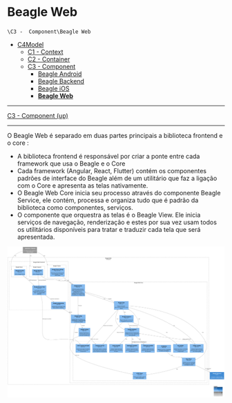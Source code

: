 # Beagle Web

`\C3 -  Component\Beagle Web`

* [C4Model](/docs/README.md)
  * [C1 -  Context](/docs/C1%20-%20%20Context/README.md)
  * [C2 - Container](/docs/C2%20-%20Container/README.md)
  * [C3 -  Component](/docs/C3%20-%20%20Component/README.md)
    * [Beagle Android](/docs/C3%20-%20%20Component/Beagle%20Android/README.md)
    * [Beagle Backend](/docs/C3%20-%20%20Component/Beagle%20Backend/README.md)
    * [Beagle iOS](/docs/C3%20-%20%20Component/Beagle%20iOS/README.md)
    * [**Beagle Web**](/docs/C3%20-%20%20Component/Beagle%20Web/README.md)

---

[C3 -  Component (up)](/docs/C3%20-%20%20Component/README.md)

---

O Beagle Web é separado em duas partes principais a biblioteca frontend e o core :

* A biblioteca frontend é responsável por criar a ponte entre cada framework que usa o Beagle e o Core
* Cada framework (Angular, React, Flutter) contém os componentes padrões de interface do Beagle além de um utilitário que faz a ligação com o Core e apresenta as telas nativamente.
* O Beagle Web Core inicia seu processo através do componente Beagle Service, ele contém, processa e organiza tudo que é padrão da biblioteca como componentes, serviços.
* O componente que orquestra as telas é o Beagle View. Ele inicia serviços de navegação, renderização e estes por sua vez usam todos os utilitários disponíveis para tratar e traduzir cada tela que será apresentada.

![diagram](c3.svg)